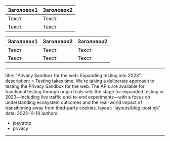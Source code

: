 | Заголовок1 | Заголовок2 |
| ---------- | ---------- |
| Текст      | Текст      |
| Текст      | Текст      |


| Заголовок1 | Заголовок2 | Заголовок2 |
| ---------- | ---------- | ---------- |
| Текст      | Текст      | Текст      |
| Текст      | Текст      | Текст      |

---

title: "Privacy Sandbox for the web: Expanding testing into 2023"
description: >
Testing takes time. We're taking a deliberate approach to testing the Privacy
Sandbox for the web. The APIs are available for functional testing through
origin trials sets the stage for expanded testing in 2023—including live
traffic end-to-end experiments—with a focus on understanding ecosystem
outcomes and the real-world impact of transitioning away from third-party
cookies.
layout: 'layouts/blog-post.njk'
date: 2022-11-10
authors:

- joeytrotz
- privacy

---
